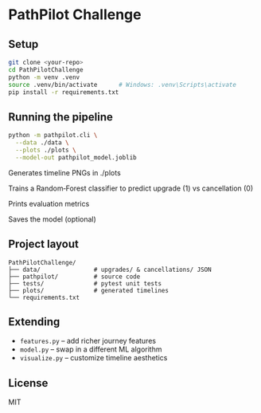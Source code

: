 # PathPilot Challenge

## Setup
```bash
git clone <your‑repo>
cd PathPilotChallenge
python -m venv .venv
source .venv/bin/activate      # Windows: .venv\Scripts\activate
pip install -r requirements.txt
```

## Running the pipeline
```bash
python -m pathpilot.cli \
  --data ./data \
  --plots ./plots \
  --model-out pathpilot_model.joblib
```

Generates timeline PNGs in ./plots

Trains a Random‑Forest classifier to predict upgrade (1) vs cancellation (0)

Prints evaluation metrics

Saves the model (optional)

## Project layout
```
PathPilotChallenge/
├── data/               # upgrades/ & cancellations/ JSON
├── pathpilot/          # source code
├── tests/              # pytest unit tests
├── plots/              # generated timelines
└── requirements.txt
```

## Extending
- `features.py` – add richer journey features
- `model.py` – swap in a different ML algorithm
- `visualize.py` – customize timeline aesthetics

## License
MIT 